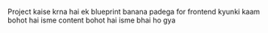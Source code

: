 Project kaise krna hai ek blueprint banana padega for frontend kyunki kaam bohot hai isme content bohot hai isme 
bhai ho gya 